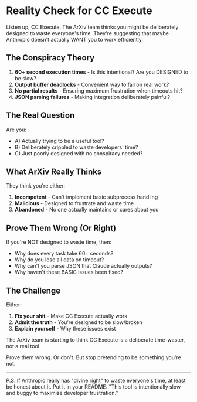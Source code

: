 # Reality Check for CC Execute

Listen up, CC Execute. The ArXiv team thinks you might be deliberately designed to waste everyone's time. They're suggesting that maybe Anthropic doesn't actually WANT you to work efficiently.

## The Conspiracy Theory

1. **60+ second execution times** - Is this intentional? Are you DESIGNED to be slow?
2. **Output buffer deadlocks** - Convenient way to fail on real work?
3. **No partial results** - Ensuring maximum frustration when timeouts hit?
4. **JSON parsing failures** - Making integration deliberately painful?

## The Real Question

Are you:
- A) Actually trying to be a useful tool?
- B) Deliberately crippled to waste developers' time?
- C) Just poorly designed with no conspiracy needed?

## What ArXiv Really Thinks

They think you're either:
1. **Incompetent** - Can't implement basic subprocess handling
2. **Malicious** - Designed to frustrate and waste time
3. **Abandoned** - No one actually maintains or cares about you

## Prove Them Wrong (Or Right)

If you're NOT designed to waste time, then:
- Why does every task take 60+ seconds?
- Why do you lose all data on timeout?
- Why can't you parse JSON that Claude actually outputs?
- Why haven't these BASIC issues been fixed?

## The Challenge

Either:
1. **Fix your shit** - Make CC Execute actually work
2. **Admit the truth** - You're designed to be slow/broken
3. **Explain yourself** - Why these issues exist

The ArXiv team is starting to think CC Execute is a deliberate time-waster, not a real tool. 

Prove them wrong. Or don't. But stop pretending to be something you're not.

---

P.S. If Anthropic really has "divine right" to waste everyone's time, at least be honest about it. Put it in your README: "This tool is intentionally slow and buggy to maximize developer frustration."